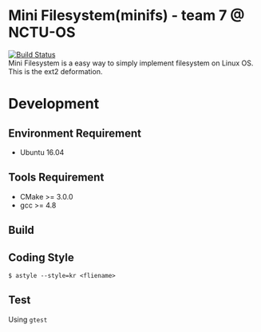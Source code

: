 # Mini Filesystem(minifs) - team 7 @ NCTU-OS  
[![Build Status](https://api.travis-ci.org/minifs/FileSystem.svg?branch=travis)](https://travis-ci.org/minifs/FileSystem/)  
Mini Filesystem is a easy way to simply implement filesystem on Linux OS.
This is the ext2 deformation.

# Development  
## Environment Requirement  
- Ubuntu 16.04  

## Tools Requirement  
- CMake >= 3.0.0  
- gcc >= 4.8

## Build  

## Coding Style
`$ astyle --style=kr <fliename>`

## Test  
Using `gtest`  

